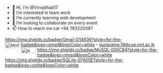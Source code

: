- 👋 Hi, I’m @Vinojithab17
- 👀 I’m interested in team work
- 🌱 I’m currently learning web development
- 💞️ I’m looking to collaborate on every event
- 📫 How to reach me cal  +94 763220387

<!---
Vinojithab17/Vinojithab17 is a ✨ special ✨ repository because its `README.md` (this file) appears on your GitHub profile.
You can click the Preview link to take a look at your changes.
--->
https://img.shields.io/badge/Gmail-D14836?style=for-the-badge&logo=gmail&logoColor=white - gunaratne.19@cse.mrt.ac.lk
<img align="left" alt="html" width="50px" height="20px" src="https://img.shields.io/badge/HTML5-E34F26?style=for-the-badge&logo=html5&logoColor=white" />
<img align="left" alt="js" width="50px" height="20px"  src="https://img.shields.io/badge/JavaScript-323330?style=for-the-badge&logo=javascript&logoColor=F7DF1E" />
https://img.shields.io/badge/MySQL-005C84?style=for-the-badge&logo=mysql&logoColor=white
https://img.shields.io/badge/SQLite-07405E?style=for-the-badge&logo=sqlite&logoColor=white
